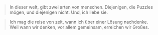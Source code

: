 
> In dieser welt, gibt zwei arten von menschen. Diejenigen, die Puzzles mögen, und diejenigen nicht. Und, ich liebe sie.

> Ich mag die reise von zeit, wann ich über einer Lösung nachdenke. Weil wann wir denken, vor allem gemeinsam, erreichen wir Großes. 

